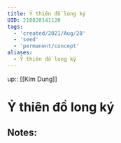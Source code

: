 ```yaml
---
title: Ỷ thiên đồ long ký
UID: 210828141120
tags:
  - 'created/2021/Aug/28'
  - 'seed'
  - 'permanent/concept'
aliases:
  - Ỷ thiên đồ long ký
---
```

up:: [[Kim Dung]]
# Ỷ thiên đồ long ký

## Notes:
